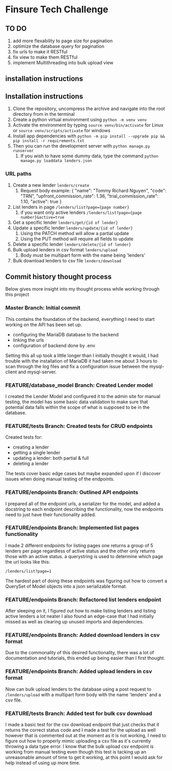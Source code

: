 # Finsure Tech Challenge

## TO DO

1. add more flexability to page size for pagination
2. optimize the database query for pagination
3. fix urls to make it RESTful
4. fix view to make them RESTful
5. implement Multithreading into bulk upload view

## installation instructions
## Installation instructions

1. Clone the repository, uncompress the archive and navigate into the root directory from in the terminal
2. Create a python virtual environment using `python -m venv venv`
3. Activate the environment by typing `source venv/bin/activate` for Linux or `source venv/scripts/activate` for windows
4. Install app dependencies with `python -m pip install --upgrade pip && pip install -r requirements.txt`
5. Then you can run the development server with `python manage.py runserver`
    1. If you wish to have some dummy data, type the command `python manage.py loaddata lenders.json`

### URL paths

1. Create a new lender `lenders/create`
    1. Request body example:
       {
       "name": "Tommy Richard Nguyen",
       "code": "TRN",
       "upfront_commission_rate": 1.36,
       "trial_commission_rate": 1.10,
       "active": true
       }
2. List lenders in page `/lenders/list?page={page number}`
    1. if you want only active lenders `/lenders/list?page={page number}&active=true`
3. Get a specific lender `lenders/get/{id of lender}`
4. Update a specific lender `lenders/update/{id of lender}`
    1. Using the PATCH method will allow a partial update
    2. Using the PUT method will require all fields to update
5. Delete a specific lender `lenders/delete/{id of lender}`
6. Bulk upload lenders in csv format `lenders/upload`
    1. Body must be multipart form with the name being 'lenders'
7. Bulk download lenders to csv file `lenders/download`

## Commit history thought process

Below gives more insight into my thought process while working through this project

### Master Branch: Initial commit

This contains the foundation of the backend, everything I need to start working on the API has been set up.

-   configuring the MariaDB database to the backend
-   linking the urls
-   configuration of backend done by .env

Setting this all up took a little longer than I initially thought it would, I had trouble with the installation of MariaDB it had taken me about 3 hours to scan through the log files and fix a configuration issue between the mysql-client and mysql-server.

### FEATURE/database_model Branch: Created Lender model

I created the Lender Model and configured it to the admin site for manual testing, the model has some basic data validation to make sure that potential data falls within the scope of what is supposed to be in the database.

### FEATURE/tests Branch: Created tests for CRUD endpoints

Created tests for:

-   creating a lender
-   getting a single lender
-   updating a lender: both partial & full
-   deleting a lender

The tests cover basic edge cases but maybe expanded upon if I discover issues when doing manual testing of the endpoints.

### FEATURE/endpoints Branch: Outlined API endpoints

I prepared all of the endpoint urls, a serializer for the model, and added a docstring to each endpoint describing the functionality, now the endpoints need to just have their functionality added.

### FEATURE/endpoints Branch: Implemented list pages functionality

I made 2 different endpoints for listing pages one returns a group of 5 lenders per page regardless of active status and the other only returns those with an active status. a querystring is used to determine which page the url looks like this:

`/lenders/list?page=1`

The hardest part of doing these endpoints was figuring out how to convert a QuerySet of Model objects into a json serializable format.

### FEATURE/endpoints Branch: Refactored list lenders endpoint

After sleeping on it, I figured out how to make listing lenders and listing active lenders a lot neater I also found an edge-case that I had initially missed as well as clearing up unused imports and dependencies.

### FEATURE/endpoints Branch: Added download lenders in csv format

Due to the commonality of this desired functionality, there was a lot of documentation and tutorials, this ended up being easier than I first thought.

### FEATURE/endpoints Branch: Added upload lenders in csv format

Now can bulk upload lenders to the database using a post request to `/lenders/upload` with a multipart form body with the name 'lenders' and a csv file.

### FEATURE/tests Branch: Added test for bulk csv download

I made a basic test for the csv download endpoint that just checks that it returns the correct status code and I made a test for the upload as well however that is commented out at the moment as it is not working, I need to figure out how to properly mimic uploading a csv file as it's currently throwing a data type error. I know that the bulk upload csv endpoint is working from manual testing even though this test is tacking up an unreasonable amount of time to get it working, at this point I would ask for help instead of using up more time.
